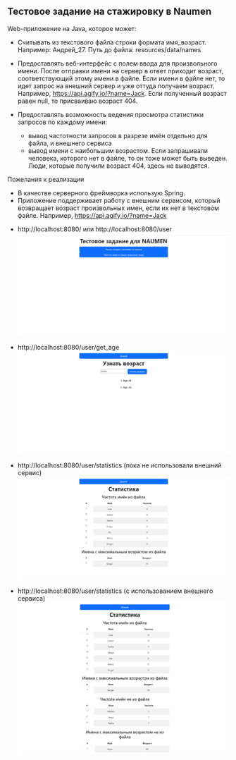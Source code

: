 ## Тестовое задание на стажировку в Naumen

Web-приложение на Java, которое может:

- Считывать из текстового файла строки формата
  имя_возраст. Например: Андрей_27. Путь до файла: resources/data/names
- Предоставлять веб-интерфейс с полем ввода
  для произвольного имени. После отправки имени на сервер
  в ответ приходит возраст, соответствующий этому
  имени в файле. Если имени в файле нет, то идет запрос на внешний сервер и уже оттуда получаем возраст.
  Например, https://api.agify.io/?name=Jack. Если полученный возраст равен null, то присваиваю возраст 404.

- Предоставлять возможность ведения просмотра
  статистики запросов по каждому имени:
    - вывод частотности запросов в разрезе имён отдельно для файла, и внешнего сервиса
    - вывод имени с наибольшим возрастом. Если запрашивали человека, которого нет в файле, то он тоже может быть
      выведен. Люди, которые получили возраст 404, здесь не выводятся.

Пожелания к реализации

+ В качестве серверного фреймворка использую Spring.
+ Приложение поддерживает работу с внешним
  сервисом, который возвращает возраст произвольных
  имен, если их нет в текстовом файле.
  Например, https://api.agify.io/?name=Jack

- http://localhost:8080/ или http://localhost:8080/user
![img_1.png](img_1.png)


- http://localhost:8080/user/get_age
![img_2.png](img_2.png)


- http://localhost:8080/user/statistics (пока не использовали внешний сервис)
![img_4.png](img_4.png)


- http://localhost:8080/user/statistics (с использованием внешнего сервиса)
![img_6.png](img_6.png)